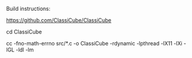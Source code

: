Build instructions:

https://github.com/ClassiCube/ClassiCube

cd ClassiCube

cc -fno-math-errno src/*.c -o ClassiCube -rdynamic -lpthread -lX11 -lXi -lGL -ldl -lm
